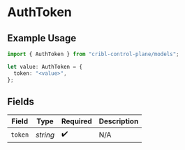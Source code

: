 # AuthToken

## Example Usage

```typescript
import { AuthToken } from "cribl-control-plane/models";

let value: AuthToken = {
  token: "<value>",
};
```

## Fields

| Field              | Type               | Required           | Description        |
| ------------------ | ------------------ | ------------------ | ------------------ |
| `token`            | *string*           | :heavy_check_mark: | N/A                |